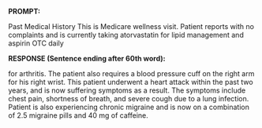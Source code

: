 **PROMPT:**

Past Medical History This is Medicare wellness visit. Patient reports with no complaints and is currently taking atorvastatin for lipid management and aspirin OTC daily

**RESPONSE (Sentence ending after 60th word):**

for arthritis. The patient also requires a blood pressure cuff on the right arm for his right wrist. This patient underwent a heart attack within the past two years, and is now suffering symptoms as a result. The symptoms include chest pain, shortness of breath, and severe cough due to a lung infection. Patient is also experiencing chronic migraine and is now on a combination of 2.5 migraine pills and 40 mg of caffeine. 